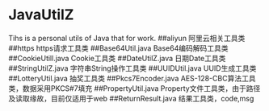 # JavaUtilZ
  Tihs is a personal utils of Java that for work.
##aliyun
  阿里云相关工具类
##https
  https请求工具类
##Base64Util.java
  Base64编码解码工具类
##CookieUtill.java
  Cookie工具类
##DateUtilZ.java
  日期Date工具类
##StringUtilZ.java
  字符串String操作工具类
##UUIDUtil.java
  UUID生成工具类
##LotteryUtil.java
  抽奖工具类
##Pkcs7Encoder.java
  AES-128-CBC算法工具类，数据采用PKCS#7填充
##PropertyUtil.java
  Property文件工具类，由于路径及读取缘故，目前仅适用于web
##ReturnResult.java
  结果工具类，code,msg




